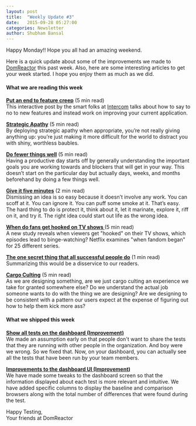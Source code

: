 ```yaml
---
layout: post
title:  "Weekly Update #3"
date:   2015-09-28 05:27:00
categories: Newsletter
author: Shubham Bansal
---
```


Happy Monday!! Hope you all had an amazing weekend.

Here is a quick update about some of the improvements we made to [DomReactor](https://domreactor.com) this past week. Also, here are some interesting articles to get your week started. I hope you enjoy them as much as we did.  


#### **What we are reading this week**

**[Put an end to feature creep](http://www.productstrategymeanssayingno.com/?utm_source=DomReactor+Weekly+Updates)** <span class="post-meta">(5 min read)</span>  
This interactive post by the smart folks at [Intercom](https://intercom.io?utm_source=DomReactor+Weekly+Updates) talks about how to say to no to new features and instead work on improving your current application. 

**[Strategic Apathy](http://joshkaufman.net/strategic-apathy?utm_source=DomReactor+Weekly+Updates)** <span class="post-meta">(5 min read)</span>  
By deploying strategic apathy when appropriate, you’re not really giving anything up: you’re just making it more difficult for the world to distract you with shiny, worthless baubles.

**[Do fewer things well](http://time.com/3975253/uber-engineering-director-productivity/)** <span class="post-meta">(5 min read)</span>  
Having a productive day starts off by generally understanding the important goals you are working towards and blockers that will get in your way. This doesn’t start on the particular day but actually days, weeks, and months beforehand by doing a few things well.

**[Give it five minutes](https://signalvnoise.com/posts/3124-give-it-five-minutes?utm_source=DomReactor+Weekly+Updates)** <span class="post-meta">(2 min read)</span>  
Dismissing an idea is so easy because it doesn’t involve any work. You can scoff at it. You can ignore it. You can puff some smoke at it. That’s easy. The hard thing to do is protect it, think about it, let it marinate, explore it, riff on it, and try it. The right idea could start out life as the wrong idea.

**[When do fans get hooked on TV shows ](http://www.fastcompany.com/3051434/a-new-netflix-study-reveals-when-viewers-get-hooked-on-their-tv-shows?utm_source=DomReactor+Weekly+Updates)** <span class="post-meta">(5 min read)</span>  
A new study reveals when viewers get "hooked" on their TV shows, which episodes lead to binge-watching? Netflix examines "when fandom began" for 25 different series.  

**[The one secret thing that all successful people do](https://medium.com/@jay_zo/the-one-secret-thing-all-successful-people-do-872c375b552f)** <span class="post-meta">(1 min read)</span>  
Summarizing this would be a disservice to our readers.

**[Cargo Culting](https://signalvnoise.com/posts/3947-cargo-culting?utm_source=DomReactor+Weekly+Updates)** <span class="post-meta">(5 min read)</span>  
As we are designing something, are we just cargo culting an experience we take for granted somewhere else? Do we understand the actual job someone wants to do with the thing we are designing? Are we designing to be consistent with a pattern our users expect at the expense of figuring out how to help them kick more ass?

#### **What we shipped this week**  

**<u>Show all tests on the dashboard (Improvement)</u>**  
We made an assumption early on that people don't want to share the tests that they are running with other people in the organization. And boy were we wrong. So we fixed that. Now, on your dashboard, you can actually see all the tests that have been run by your team members.

**<u>Improvements to the dashboard UI (Improvement)</u>**  
We have made some tweaks to the dashboard screen so that the information displayed about each test is more relevant and intuitive. We have added specific columns to display the baseline and comparison browsers along with the total number of differences that were found during the test.

Happy Testing,  
Your friends at DomReactor

